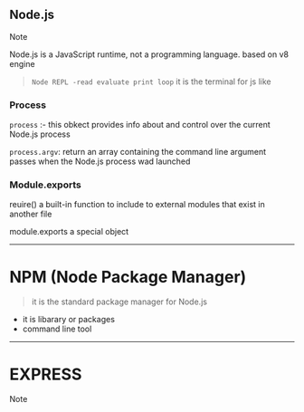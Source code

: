 ## Node.js
> [!NOTE]  
> Node.js is a JavaScript runtime, not a programming language. based on v8 engine

> `Node REPL -read evaluate print loop`
> it is the terminal for js like 

### Process
`process` :- this obkect provides info about and control over the current Node.js process

`process.argv`: return an array containing the command line argument passes when the Node.js process wad launched


### Module.exports

reuire() a built-in function to include to external modules that exist in another file

module.exports a special object

<hr>

# NPM (Node Package Manager)
> it is the standard package manager for Node.js
+ it is libarary or packages
+ command line tool

<hr>

# EXPRESS
> [!Note]